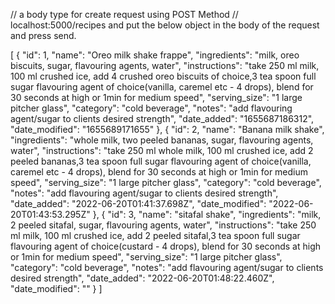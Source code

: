 // a body type for create request using POST Method
// localhost:5000/recipes and put the below object in the body of the request and press send.

[
{
"id": 1,
"name": "Oreo milk shake frappe",
"ingredients": "milk, oreo biscuits, sugar, flavouring agents, water",
"instructions": "take 250 ml milk, 100 ml crushed ice, add 4 crushed oreo biscuits of choice,3 tea spoon full sugar flavouring agent of choice(vanilla, caremel etc - 4 drops), blend for 30 seconds at high or 1min for medium speed",
"serving_size": "1 large pitcher glass",
"category": "cold beverage",
"notes": "add flavouring agent\/sugar to clients desired strength",
"date_added": "1655687186312",
"date_modified": "1655689171655"
},
{
"id": 2,
"name": "Banana milk shake",
"ingredients": "whole milk, two peeled bananas, sugar, flavouring agents, water",
"instructions": "take 250 ml whole milk, 100 ml crushed ice, add 2 peeled bananas,3 tea spoon full sugar flavouring agent of choice(vanilla, caremel etc - 4 drops), blend for 30 seconds at high or 1min for medium speed",
"serving_size": "1 large pitcher glass",
"category": "cold beverage",
"notes": "add flavouring agent\/sugar to clients desired strength",
"date_added": "2022-06-20T01:41:37.698Z",
"date_modified": "2022-06-20T01:43:53.295Z"
},
{
"id": 3,
"name": "sitafal shake",
"ingredients": "milk, 2 peeled sitafal, sugar, flavouring agents, water",
"instructions": "take 250 ml milk, 100 ml crushed ice, add 2 peeled sitafal,3 tea spoon full sugar flavouring agent of choice(custard - 4 drops), blend for 30 seconds at high or 1min for medium speed",
"serving_size": "1 large pitcher glass",
"category": "cold beverage",
"notes": "add flavouring agent\/sugar to clients desired strength",
"date_added": "2022-06-20T01:48:22.460Z",
"date_modified": ""
}
]
